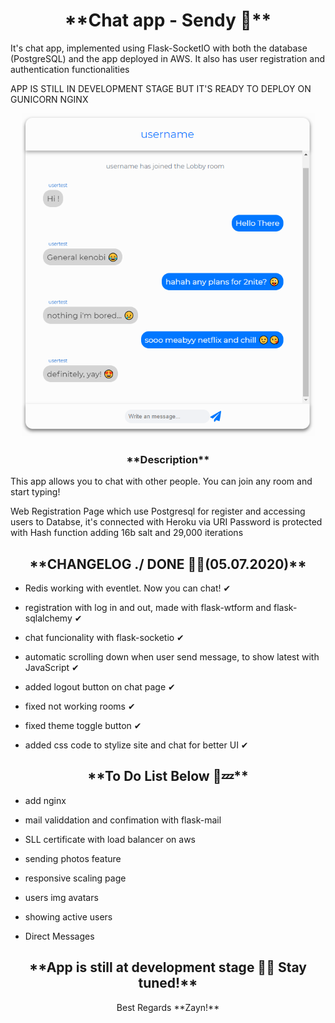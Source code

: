 <h1 align="center">
  **Chat app - Sendy 💬**
</h1
 
<p style="text-align:center;">
 It's chat app, implemented using Flask-SocketIO with both the database (PostgreSQL) and the app deployed in AWS. It also has user registration and authentication functionalities

APP IS STILL IN DEVELOPMENT STAGE BUT IT'S READY TO DEPLOY ON GUNICORN NGINX
</p>

<p align="center">
  <img width="470" height="518" src="https://github.com/zbigniewstefaniuk/zbigniewstefaniuk/blob/master/chat-screnn.png">
</p>
<h3 align="center">
 **Description**
 </h3>
This app allows you to chat with other people. You can join any room and start typing!

Web Registration Page which use Postgresql for register and accessing users to Databse, it's connected with Heroku via URI
Password is protected with Hash function adding 16b salt and 29,000 iterations

<h2 align="center">
 **CHANGELOG ./ DONE 👌🏻(05.07.2020)**
</h2>

- Redis working with eventlet. Now you can chat! ✔

- registration with log in and out, made with flask-wtform and flask-sqlalchemy ✔

- chat funcionality with flask-socketio ✔

- automatic scrolling down when user send message, to show latest with JavaScript ✔

- added logout button on chat page ✔

- fixed not working rooms ✔

- fixed theme toggle button ✔

- added css code to stylize site and chat for better UI ✔

<h2 align="center">
 **To Do List Below 🏻💤**
</h2>


- add nginx

- mail validdation and confimation with flask-mail

- SLL certificate with load balancer on aws

- sending photos feature 

- responsive scaling page

- users img avatars

- showing active users 

- Direct Messages

<h2 align="center">
**App is still at development stage ✌🏻 Stay tuned!**
</h2>

<p align="center">
 Best Regards **Zayn!**
</p>
